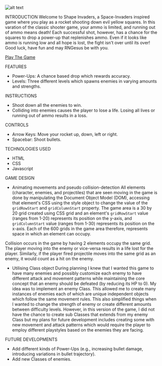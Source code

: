 ![alt text](image.png)

INTRODUCTION
Welcome to Shape Invaders, a Space-Invaders inspired game where you play as a rocket shooting
down evil yellow squares. In this varation of the classic shooter game, your ammo is limited, and running out of ammo means death! Each successful shot, however, has a chance for the squares to drop a power-up that replenishes ammo. Even if it looks like ammo is running low and all hope is lost, the fight isn't over until its over! Good luck, have fun and may RNGesus be with you.

[Play The Game](https://faris-wong.github.io/shape_invaders/)

FEATURES

- Power-Ups: A chance based drop which rewards accuracy.
- Levels: Three different levels which spawns enemies in varying amounts and strengths.

INSTRUCTIONS

- Shoot down all the enemies to win.
- Colliding into enemies causes the player to lose a life. Losing all lives or running out of ammo results in a loss.

CONTROLS

- Arrow Keys: Move your rocket up, down, left or right.
- Spacebar: Shoot bullets.

TECHNOLOGIES USED

- HTML
- CSS
- Javascript

GAME DESIGN

- Animating movements and pseudo collision-detection
  All elements (character, enemies, and projectiles) that are seen moving in the game is done by manipulating the Document Object Model (DOM), accessing that element's CSS using the style object to change the value of the `gridRowStart` and `gridColumnStart` property. The game area is a 30 by 20 grid created using CSS grid and an element's `gridRowStart` value (ranges from 1-20) represents its position on the y-axis, and `gridColumnStart` value (ranges from 1-30) represents its position on the x-axis. Each of the 600 grids in the game area therefore, represents space in which an element can occupy.

Collision occurs in the game by having 2 elements occupy the same grid. The player moving into the enemy or vice-versa results in a life lost for the player. Similarly, if the player fired projectile moves into the same grid as an enemy, it would count as a hit on the enemy.

- Utilising Class object
  During planning I knew that I wanted this game to have many enemies and possibly customize each enemy to have different attack and movement patterns while maintaining the core concept that an enemy should be defeated (by reducing its HP to 0). My idea was to implement an enemy Class. This allowed me to create many instances of enemies each of which are unique independent objects which follow the same movement rules. This also simplified things when I wanted to change the strength of enemy or create different amounts between difficulty levels. However, in this version of the game, I did not have the chance to create sub Classes that extends from my enemy Class but my plans for future development includes creating some with new movement and attack patterns which would require the player to employ different playstyles based on the enemies they are facing.

FUTURE DEVELOPMENTS

- Add different kinds of Power-Ups (e.g., increasing bullet damage, introducing variations in bullet trajectory).
- Add new Classes of enemies.
